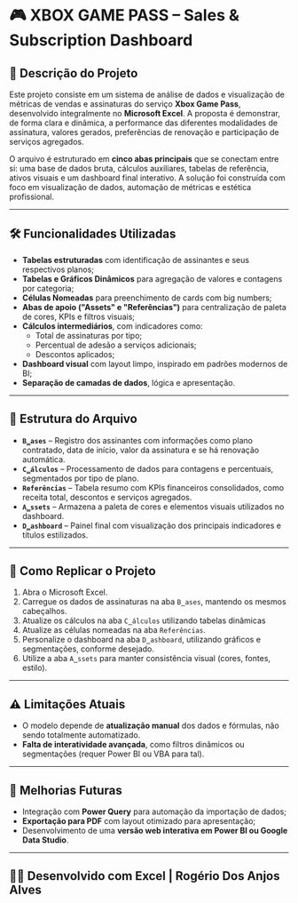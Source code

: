 # 🎮 XBOX GAME PASS – Sales & Subscription Dashboard

## 📌 Descrição do Projeto

Este projeto consiste em um sistema de análise de dados e visualização de métricas de vendas e assinaturas do serviço **Xbox Game Pass**, desenvolvido integralmente no **Microsoft Excel**. A proposta é demonstrar, de forma clara e dinâmica, a performance das diferentes modalidades de assinatura, valores gerados, preferências de renovação e participação de serviços agregados.

O arquivo é estruturado em **cinco abas principais** que se conectam entre si: uma base de dados bruta, cálculos auxiliares, tabelas de referência, ativos visuais e um dashboard final interativo. A solução foi construída com foco em visualização de dados, automação de métricas e estética profissional.

---

## 🛠️ Funcionalidades Utilizadas

- **Tabelas estruturadas** com identificação de assinantes e seus respectivos planos;
- **Tabelas e Gráficos Dinâmicos** para agregação de valores e contagens por categoria;
- **Células Nomeadas** para preenchimento de cards com big numbers;
- **Abas de apoio ("Assets" e "Referências")** para centralização de paleta de cores, KPIs e filtros visuais;
- **Cálculos intermediários**, com indicadores como:
  - Total de assinaturas por tipo;
  - Percentual de adesão a serviços adicionais;
  - Descontos aplicados;
- **Dashboard visual** com layout limpo, inspirado em padrões modernos de BI;
- **Separação de camadas de dados**, lógica e apresentação.

---

## 📄 Estrutura do Arquivo

- **`B̳ases`** – Registro dos assinantes com informações como plano contratado, data de início, valor da assinatura e se há renovação automática.
- **`C̳álculos`** – Processamento de dados para contagens e percentuais, segmentados por tipo de plano.
- **`Referências`** – Tabela resumo com KPIs financeiros consolidados, como receita total, descontos e serviços agregados.
- **`A̳ssets`** – Armazena a paleta de cores e elementos visuais utilizados no dashboard.
- **`D̳ashboard`** – Painel final com visualização dos principais indicadores e títulos estilizados.

---

## 🧪 Como Replicar o Projeto

1. Abra o Microsoft Excel.
2. Carregue os dados de assinaturas na aba `B̳ases`, mantendo os mesmos cabeçalhos.
3. Atualize os cálculos na aba `C̳álculos` utilizando tabelas dinâmicas
4. Atualize as células nomeadas na aba `Referências`.
5. Personalize o dashboard na aba `D̳ashboard`, utilizando gráficos e segmentações, conforme desejado.
6. Utilize a aba `A̳ssets` para manter consistência visual (cores, fontes, estilo).

---

## ⚠️ Limitações Atuais

- O modelo depende de **atualização manual** dos dados e fórmulas, não sendo totalmente automatizado.
- **Falta de interatividade avançada**, como filtros dinâmicos ou segmentações (requer Power BI ou VBA para tal).

---

## 🚀 Melhorias Futuras

- Integração com **Power Query** para automação da importação de dados;
- **Exportação para PDF** com layout otimizado para apresentação;
- Desenvolvimento de uma **versão web interativa em Power BI ou Google Data Studio**.

---

## 👨‍💻 Desenvolvido com Excel | Rogério Dos Anjos Alves
